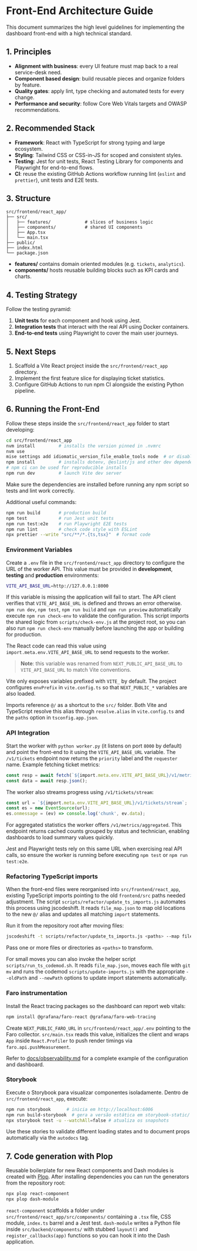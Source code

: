 # Front-End Architecture Guide

This document summarizes the high level guidelines for implementing the dashboard front-end with a high technical standard.

## 1. Principles

- **Alignment with business**: every UI feature must map back to a real service-desk need.
- **Component based design**: build reusable pieces and organize folders by feature.
- **Quality gates**: apply lint, type checking and automated tests for every change.
- **Performance and security**: follow Core Web Vitals targets and OWASP recommendations.

## 2. Recommended Stack

- **Framework**: React with TypeScript for strong typing and large ecosystem.
- **Styling**: Tailwind CSS or CSS-in-JS for scoped and consistent styles.
- **Testing**: Jest for unit tests, React Testing Library for components and Playwright for end-to-end flows.
- **CI**: reuse the existing GitHub Actions workflow running lint (`eslint` and `prettier`), unit tests and E2E tests.

## 3. Structure

```text
src/frontend/react_app/
├── src/
│   ├── features/             # slices of business logic
│   ├── components/           # shared UI components
│   ├── App.tsx
│   └── main.tsx
├── public/
├── index.html
└── package.json
```

- **features/** contains domain oriented modules (e.g. `tickets`, `analytics`).
- **components/** hosts reusable building blocks such as KPI cards and charts.

## 4. Testing Strategy

Follow the testing pyramid:

1. **Unit tests** for each component and hook using Jest.
2. **Integration tests** that interact with the real API using Docker containers.
3. **End-to-end tests** using Playwright to cover the main user journeys.

## 5. Next Steps

1. Scaffold a Vite React project inside the `src/frontend/react_app` directory.
2. Implement the first feature slice for displaying ticket statistics.
3. Configure GitHub Actions to run npm CI alongside the existing Python pipeline.

## 6. Running the Front-End

Follow these steps inside the `src/frontend/react_app` folder to start developing:

```bash
cd src/frontend/react_app
nvm install         # installs the version pinned in .nvmrc
nvm use
mise settings add idiomatic_version_file_enable_tools node  # or disable idiomatic files
npm install         # installs dotenv, @eslint/js and other dev dependencies
# npm ci can be used for reproducible installs
npm run dev         # launch Vite dev server
```

Make sure the dependencies are installed before running any npm script so tests
and lint work correctly.

Additional useful commands:

```bash
npm run build       # production build
npm test            # run Jest unit tests
npm run test:e2e    # run Playwright E2E tests
npm run lint        # check code style with ESLint
npx prettier --write "src/**/*.{ts,tsx}"  # format code
```

### Environment Variables

Create a `.env` file in the `src/frontend/react_app` directory to configure the URL of the worker API. This value must be provided in **development**, **testing** and **production** environments:

```bash
VITE_API_BASE_URL=http://127.0.0.1:8000
```

If this variable is missing the application will fail to start. The API client
verifies that `VITE_API_BASE_URL` is defined and throws an error
otherwise. `npm run dev`, `npm test`, `npm run build` and
 `npm run preview` automatically execute `npm run check-env` to validate the
 configuration. This script imports the shared logic from `scripts/check-env.js`
 at the project root, so you can also run `npm run check-env` manually before
 launching the app or building for production.

The React code can read this value using `import.meta.env.VITE_API_BASE_URL` to send requests to the worker.

> **Note**: this variable was renamed from `NEXT_PUBLIC_API_BASE_URL` to `VITE_API_BASE_URL` to match Vite conventions.

Vite only exposes variables prefixed with `VITE_` by default. The project configures `envPrefix` in `vite.config.ts` so that `NEXT_PUBLIC_*` variables are also loaded.

Imports reference `@/` as a shortcut to the `src/` folder. Both Vite and TypeScript resolve this alias through `resolve.alias` in `vite.config.ts` and the `paths` option in `tsconfig.app.json`.

### API Integration

Start the worker with `python worker.py` (it listens on port `8000` by default) and point the front-end to it using the `VITE_API_BASE_URL` variable. The `/v1/tickets` endpoint now returns the `priority` label and the `requester` name. Example fetching ticket metrics:

```ts
const resp = await fetch(`${import.meta.env.VITE_API_BASE_URL}/v1/metrics/summary`);
const data = await resp.json();
```

The worker also streams progress using `/v1/tickets/stream`:

```ts
const url = `${import.meta.env.VITE_API_BASE_URL}/v1/tickets/stream`;
const es = new EventSource(url);
es.onmessage = (ev) => console.log('chunk', ev.data);
```

For aggregated statistics the worker offers `/v1/metrics/aggregated`. This endpoint
returns cached counts grouped by status and technician, enabling dashboards to
load summary values quickly.

Jest and Playwright tests rely on this same URL when exercising real API calls, so ensure the worker is running before executing `npm test` or `npm run test:e2e`.

### Refactoring TypeScript imports

When the front-end files were reorganised into `src/frontend/react_app`, existing TypeScript imports pointing to the old `frontend/src` paths needed adjustment. The script `scripts/refactor/update_ts_imports.js` automates this process using jscodeshift. It reads `file_map.json` to map old locations to the new `@/` alias and updates all matching `import` statements.

Run it from the repository root after moving files:

```bash
jscodeshift -t scripts/refactor/update_ts_imports.js <paths> --map file_map.json
```

Pass one or more files or directories as `<paths>` to transform.

For small moves you can also invoke the helper script `scripts/run_ts_codemod.sh`.
It reads `file_map.json`, moves each file with `git mv` and runs the codemod
`scripts/update-imports.js` with the appropriate `--oldPath` and `--newPath`
options to update import statements automatically.


### Faro instrumentation

Install the React tracing packages so the dashboard can report web vitals:

```bash
npm install @grafana/faro-react @grafana/faro-web-tracing
```

Create `NEXT_PUBLIC_FARO_URL` in `src/frontend/react_app/.env` pointing to the
Faro collector. `src/main.tsx` reads this value, initializes the client and
wraps `App` inside `React.Profiler` to push render timings via
`faro.api.pushMeasurement`.

Refer to [docs/observability.md](observability.md) for a complete example of
the configuration and dashboard.

### Storybook

Execute o Storybook para visualizar componentes isoladamente. Dentro de
`src/frontend/react_app`, execute:

```bash
npm run storybook      # inicia em http://localhost:6006
npm run build-storybook  # gera a versão estática em storybook-static/
npx storybook test -u --watchAll=false # atualiza os snapshots
```

Use these stories to validate different loading states and to document props
automatically via the `autodocs` tag.

## 7. Code generation with Plop

Reusable boilerplate for new React components and Dash modules is created with
[Plop](https://plopjs.com/). After installing dependencies you can run the
generators from the repository root:

```bash
npx plop react-component
npx plop dash-module
```

`react-component` scaffolds a folder under
`src/frontend/react_app/src/components/` containing a `.tsx` file, CSS module,
`index.ts` barrel and a Jest test. `dash-module` writes a Python file inside
`src/backend/components/` with stubbed `layout()` and `register_callbacks(app)`
functions so you can hook it into the Dash application.
